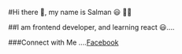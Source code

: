#Hi there 👋, my name is Salman 😃 😮‍💨 


##I am frontend developer, and learning react 😃....


###Connect with Me ....[Facebook](https://www.facebook.com/md.salmanhossain.562114)
